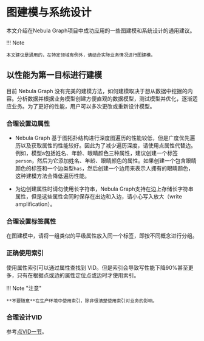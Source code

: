 # 图建模与系统设计

本文介绍在Nebula Graph项目中成功应用的一些图建模和系统设计的通用建议。

!!! Note

    本文建议是通用的，在特定领域有例外，请结合实际业务情况进行图建模。

## 以性能为第一目标进行建模

目前 Nebula Graph 没有完美的建模方法，如何建模取决于想从数据中挖掘的内容。分析数据并根据业务模型创建方便直观的数据模型，测试模型并优化，逐渐适应业务。为了更好的性能，用户可以多次更改或重新设计模型。

### 合理设置边属性

- Nebula Graph 基于图拓扑结构进行深度图遍历的性能较低，但是广度优先遍历以及获取属性的性能较好。因此为了减少遍历深度，请使用点属性代替边。例如，模型a包括姓名、年龄、眼睛颜色三种属性，建议创建一个标签`person`，然后为它添加姓名、年龄、眼睛颜色的属性。如果创建一个包含眼睛颜色的标签和一个边类型`has`，然后创建一个边用来表示人拥有的眼睛颜色，这种建模方法会降低遍历性能。

- 为边创建属性时请勿使用长字符串，Nebula Graph支持在边上存储长字符串属性，但是这些属性会同时保存在出边和入边，请小心写入放大（write amplification）。

### 合理设置标签属性

在图建模中，请将一组类似的平级属性放入同一个标签，即按不同概念进行分组。

### 正确使用索引

使用属性索引可以通过属性查找到 VID。但是索引会导致写性能下降90%甚至更多，只有在根据点或边的属性定位点或边时才使用索引。

!!! Note "注意"

    **不要随意**在生产环境中使用索引，除非很清楚使用索引对业务的影响。

### 合理设计VID

参考[点VID一节](./0.vid.md)。
